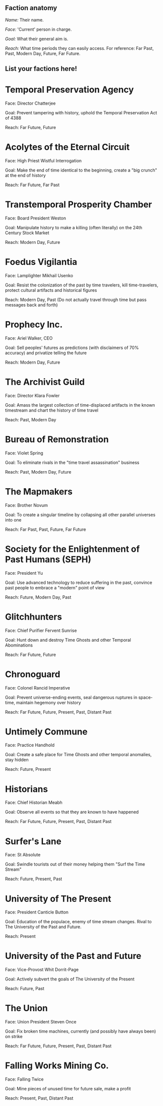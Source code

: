 ## Faction anatomy
*Name:* Their name.

*Face:* 'Current' person in charge.

*Goal:* What their general aim is.

*Reach:* What time periods they can easily access. For reference: Far Past, Past, Modern Day, Future, Far Future.

## List your factions here!

# Temporal Preservation Agency
Face: Director Chatterjee

Goal: Prevent tampering with history, uphold the Temporal Preservation Act of 4388

Reach: Far Future, Future

# Acolytes of the Eternal Circuit
Face: High Priest Wistful Interrogation 

Goal: Make the end of time identical to the beginning, create a "big crunch" at the end of history

Reach: Far Future, Far Past

# Transtemporal Prosperity Chamber
Face: Board President Weston

Goal: Manipulate history to make a killing (often literally) on the 24th Century Stock Market

Reach: Modern Day, Future

# Foedus Vigilantia

Face: Lamplighter Mikhail Usenko

Goal: Resist the colonization of the past by time travelers, kill time-travelers, protect cultural artifacts and historical figures

Reach: Modern Day, Past (Do not actually travel through time but pass messages back and forth)

# Prophecy Inc.
Face: Ariel Walker, CEO

Goal: Sell peoples' futures as predictions (with disclaimers of 70% accuracy) and privatize telling the future

Reach: Modern Day, Future

# The Archivist Guild
Face: Director Klara Fowler

Goal: Amass the largest collection of time-displaced artifacts in the known timestream and chart the history of time travel

Reach: Past, Modern Day

# Bureau of Remonstration
Face: Violet Spring

Goal: To eliminate rivals in the "time travel assassination" business

Reach: Past, Modern Day, Future

# The Mapmakers

Face: Brother Novum

Goal: To create a singular timeline by collapsing all other parallel universes into one

Reach: Far Past, Past, Future, Far Future

# Society for the Enlightenment of Past Humans (SEPH)
Face: President Yu

Goal: Use advanced technology to reduce suffering in the past, convince past people to embrace a "modern" point of view

Reach: Future, Modern Day, Past

# Glitchhunters
Face: Chief Purifier Fervent Sunrise

Goal: Hunt down and destroy Time Ghosts and other Temporal Abominations

Reach: Far Future, Future

# Chronoguard
Face: Colonel Rancid Imperative

Goal: Prevent universe-ending events, seal dangerous ruptures in space-time, maintain hegemony over history

Reach: Far Future, Future, Present, Past, Distant Past

# Untimely Commune
Face: Practice Handhold

Goal: Create a safe place for Time Ghosts and other temporal anomalies, stay hidden

Reach: Future, Present

# Historians
Face: Chief Historian Meabh

Goal: Observe all events so that they are known to have happened

Reach: Far Future, Future, Present, Past, Distant Past

# Surfer's Lane
Face: St Absolute

Goal: Swindle tourists out of their money helping them "Surf the Time Stream"

Reach: Future, Present, Past

# University of The Present
Face: President Canticle Button

Goal: Education of the populace, enemy of time stream changes. Rival to The University of the Past and Future.

Reach: Present

# University of the Past and Future
Face: Vice-Provost Whit Dorrit-Page

Goal: Actively subvert the goals of The University of the Present 

Reach: Future, Past

# The Union
Face: Union President Steven Once

Goal: Fix broken time machines, currently (and possibly have always been) on strike

Reach: Far Future, Future, Present, Past, Distant Past

# Falling Works Mining Co.
Face: Falling Twice

Goal: Mine pieces of unused time for future sale, make a profit

Reach: Present, Past, Distant Past
